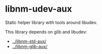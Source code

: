 libnm-udev-aux
==============

Static helper library with tools around libudev.

This library depends on glib and libudev:

  - [../libnm-std-aux/](../libnm-std-aux/)
  - [../libnm-glib-aux/](../libnm-glib-aux/)
